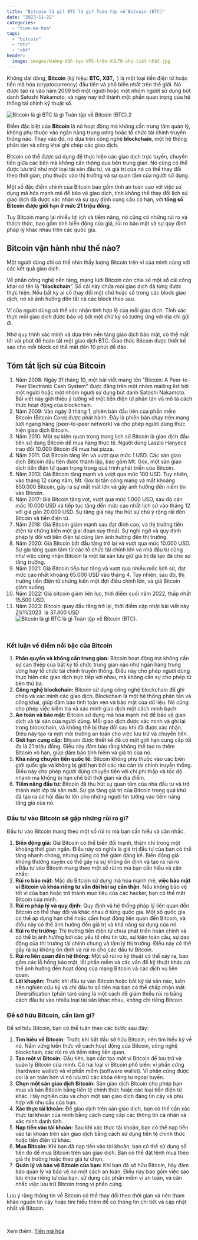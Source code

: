 ```yaml
---
title: "Bitcoin là gì? BTC là gì? Toàn tập về Bitcoin (BTC)"
date: "2023-11-22"
categories: 
  - "tien-ma-hoa"
tags: 
  - "bitcoin"
  - "btc"
  - "xbt"
header:
  image: images/Hướng-dẫn-tạo-VPS-trên-VULTR-chi-tiết-nhất.jpg
---
```


Không dài dòng, **Bitcoin** (ký hiệu: **BTC, XBT, [](images/BitcoinSign.svg)** ) là một loại tiền điện tử hoặc tiền mã hóa (cryptocurrency) đầu tiên và phổ biến nhất trên thế giới. Nó được tạo ra vào năm 2009 bởi một người hoặc một nhóm người sử dụng bút danh Satoshi Nakamoto, và ngày nay trở thành một phần quan trọng của hệ thống tài chính kỹ thuật số.

![Bitcoin là gì BTC là gì Toàn tập về Bitcoin (BTC).2](images/Bitcoin-là-gì-BTC-là-gì-Toàn-tập-về-Bitcoin-BTC.2.png)

Điểm đặc biệt của **Bitcoin** là nó hoạt động mà không cần trung tâm quản lý, không phụ thuộc vào ngân hàng trung ương hoặc tổ chức tài chính truyền thống nào. Thay vào đó, nó dựa trên công nghệ **blockchain**, một hệ thống phân tán và công khai ghi chép các giao dịch.

Bitcoin có thể được sử dụng để thực hiện các giao dịch trực tuyến, chuyển tiền giữa các bên mà không cần thông qua bên trung gian. Nó cũng có thể được lưu trữ như một loại tài sản đầu tư, và giá trị của nó có thể thay đổi theo thời gian, phụ thuộc vào thị trường và sự quan tâm của người sử dụng.

Một số đặc điểm chính của Bitcoin bao gồm tính an toàn cao với việc sử dụng mã hóa mạnh mẽ để bảo vệ giao dịch, tính không thể thay đổi lịch sử giao dịch đã được xác nhận và sự quy định cung cầu có hạn, với **tổng số** **Bitcoin được giới hạn ở mức 21 triệu đồng**.

Tuy Bitcoin mang lại nhiều lợi ích và tiềm năng, nó cũng có những rủi ro và thách thức, bao gồm tính biến động của giá, rủi ro bảo mật và sự quy định pháp lý khác nhau trên các quốc gia.

## Bitcoin vận hành như thế nào?

Một người dùng chỉ có thể nhìn thấy lượng Bitcoin trên ví của mình cùng với các kết quả giao dịch.

Về phần công nghệ nền tảng, mạng lưới Bitcoin còn chia sẻ một sổ cái công khai có tên là “**blockchain**”. Sổ cái này chứa mọi giao dịch đã từng được thực hiện. Nếu bất kỳ ai cố thay đổi một chữ hoặc số trong các block giao dịch, nó sẽ ảnh hưởng đến tất cả các block theo sau.

Ví của người dùng có thể xác nhận tính hợp lệ của mỗi giao dịch. Tính xác thực mỗi giao dịch được bảo vệ bởi một chữ ký số tương ứng với địa chỉ gửi đi.

Nhờ quy trình xác minh và dựa trên nền tảng giao dịch bảo mật, có thể mất tới vài phút để hoàn tất một giao dịch BTC. Giao thức Bitcoin được thiết kế sao cho mỗi block có thể mất đến 10 phút để đào.

## Tóm tắt lịch sử của **Bitcoin**

1. Năm 2008: Ngày 31 tháng 10, một bài viết mang tên "Bitcoin: A Peer-to-Peer Electronic Cash System" được đăng trên một nhóm mailing list bởi một người hoặc một nhóm người sử dụng bút danh Satoshi Nakamoto. Bài viết này giới thiệu ý tưởng về một tiền điện tử phân tán và mô tả cách thức hoạt động của blockchain.
2. Năm 2009: Vào ngày 3 tháng 1, phiên bản đầu tiên của phần mềm Bitcoin (Bitcoin Core) được phát hành. Đây là phiên bản chạy trên mạng lưới ngang hàng (peer-to-peer network) và cho phép người dùng thực hiện giao dịch Bitcoin.
3. Năm 2010: Một sự kiện quan trọng trong lịch sử Bitcoin là giao dịch đầu tiên sử dụng Bitcoin để mua hàng thực tế. Người dùng Laszlo Hanyecz trao đổi 10.000 Bitcoin để mua hai pizza.
4. Năm 2011: Giá Bitcoin tăng lên và vượt qua mức 1 USD. Các sàn giao dịch Bitcoin đầu tiên được thành lập, bao gồm Mt. Gox, một sàn giao dịch tiền điện tử quan trọng trong quá trình phát triển của Bitcoin.
5. Năm 2013: Giá Bitcoin tăng mạnh và vượt qua mức 100 USD. Tuy nhiên, vào tháng 12 cùng năm, Mt. Gox bị tấn công mạng và mất khoảng 850.000 Bitcoin, gây ra sự mất mát lớn và gây ảnh hưởng đến niềm tin vào Bitcoin.
6. Năm 2017: Giá Bitcoin tăng vọt, vượt qua mức 1.000 USD, sau đó cán mốc 10.000 USD và tiếp tục tăng đến mức cao nhất lịch sử vào tháng 12 với giá gần 20.000 USD. Sự tăng giá này thu hút sự chú ý rộng rãi đến Bitcoin và tiền điện tử.
7. Năm 2018: Giá Bitcoin giảm mạnh sau đạt đỉnh cao, và thị trường tiền điện tử chứng kiến một giai đoạn suy thoái. Sự nghi ngờ và quy định pháp lý đối với tiền điện tử cũng làm ảnh hưởng đến thị trường.
8. Năm 2020: Giá Bitcoin bắt đầu tăng trở lại và vượt qua mức 10.000 USD. Sự gia tăng quan tâm từ các tổ chức tài chính lớn và nhà đầu tư cũng như việc công nhận Bitcoin là một tài sản lưu giữ giá trị đã tạo đà cho sự tăng trưởng.
9. Năm 2021: Giá Bitcoin tiếp tục tăng và vượt qua nhiều mốc lịch sử, đạt mức cao nhất khoảng 65.000 USD vào tháng 4. Tuy nhiên, sau đó, thị trường tiền điện tử chứng kiến một đợt điều chỉnh lớn, và giá Bitcoin giảm xuống.
10. Năm 2022: Giá bitcoin giảm liên lục, thời điểm cuối năm 2022, thấp nhất 15.500 USD.
11. Năm 2023: Bitcoin quay đầu tăng trở lại, thời điểm cập nhật bài viết này 21/11/2023  là 37.400 USD![Bitcoin là gì BTC là gì Toàn tập về Bitcoin (BTC).](images/Bitcoin-là-gì-BTC-là-gì-Toàn-tập-về-Bitcoin-BTC..png)

 

### Kết luận về điểm nổi bậc của Bitcoin

1. **Phân quyền và không cần trung gian:** Bitcoin hoạt động mà không cần sự can thiệp của bất kỳ tổ chức trung gian nào như ngân hàng trung ương hay tổ chức tài chính truyền thống. Điều này cho phép người dùng thực hiện các giao dịch trực tiếp với nhau, mà không cần sự cho phép từ bên thứ ba.
2. **Công nghệ blockchain:** Bitcoin sử dụng công nghệ blockchain để ghi chép và xác minh các giao dịch. Blockchain là một hệ thống phân tán và công khai, giúp đảm bảo tính toàn vẹn và bảo mật của dữ liệu. Nó cũng cho phép việc kiểm tra và xác minh giao dịch một cách minh bạch.
3. **An toàn và bảo mật:** Bitcoin sử dụng mã hóa mạnh mẽ để bảo vệ giao dịch và tài sản của người dùng. Mỗi giao dịch được xác minh và ghi lại trong blockchain, và không thể bị thay đổi sau khi đã được xác nhận. Điều này tạo ra một môi trường an toàn cho việc lưu trữ và chuyển tiền.
4. **Giới hạn cung cấp:** Bitcoin được thiết kế để có một giới hạn cung cấp tối đa là 21 triệu đồng. Điều này đảm bảo rằng không thể tạo ra thêm Bitcoin vô hạn, giúp đảm bảo tính hiếm và giá trị của nó.
5. **Khả năng chuyển tiền quốc tế:** Bitcoin không phụ thuộc vào các biên giới quốc gia và không bị giới hạn bởi các rào cản tài chính truyền thống. Điều này cho phép người dùng chuyển tiền với chi phí thấp và tốc độ nhanh mà không bị hạn chế bởi thời gian và địa điểm.
6. **Tiềm năng đầu tư:** Bitcoin đã thu hút sự quan tâm của nhà đầu tư và trở thành một lớp tài sản mới. Sự gia tăng giá trị của Bitcoin trong quá khứ đã tạo ra cơ hội đầu tư lớn cho những người tin tưởng vào tiềm năng tăng giá của nó.

### Đầu tư vào Bitcoin sẽ gặp những rủi ro gì?

Đầu tư vào Bitcoin mang theo một số rủi ro mà bạn cần hiểu và cân nhắc:

1. **Biến động giá:** Giá Bitcoin có thể biến đổi mạnh, thậm chí trong một khoảng thời gian ngắn. Điều này có nghĩa là giá trị đầu tư của bạn có thể tăng nhanh chóng, nhưng cũng có thể giảm đáng kể. Biến động giá không thường xuyên có thể gây ra sự không ổn định và tạo ra rủi ro vĐầu tư vào Bitcoin mang theo một số rủi ro mà bạn cần hiểu và cân nhắc:
2. **Rủi ro bảo mật:** Mặc dù Bitcoin sử dụng mã hóa mạnh mẽ, **việc bảo mật ví Bitcoin và khóa riêng tư vẫn đòi hỏi sự cẩn thận**. Nếu không bảo vệ tốt ví của bạn hoặc trở thành mục tiêu của các hacker, bạn có thể mất Bitcoin của mình.
3. **Rủi ro pháp lý và quy định:** Quy định và hệ thống pháp lý liên quan đến Bitcoin có thể thay đổi và khác nhau ở từng quốc gia. Một số quốc gia có thể áp dụng hạn chế hoặc cấm hoạt động liên quan đến Bitcoin, và điều này có thể ảnh hưởng đến giá trị và khả năng sử dụng của nó.
4. **Rủi ro thị trường:** Thị trường tiền điện tử chưa phát triển hoàn chỉnh và có thể bị ảnh hưởng bởi các yếu tố như tin tức, sự kiện toàn cầu, sự dao động của thị trường tài chính chung và tâm lý thị trường. Điều này có thể gây ra sự không ổn định và rủi ro cho các đầu tư Bitcoin.
5. **Rủi ro liên quan đến hệ thống:** Một số rủi ro kỹ thuật có thể xảy ra, bao gồm các lỗ hổng bảo mật, lỗi phần mềm và các vấn đề kỹ thuật khác có thể ảnh hưởng đến hoạt động của mạng Bitcoin và các dịch vụ liên quan.
6. **Lời khuyên:** Trước khi đầu tư vào Bitcoin hoặc bất kỳ tài sản nào, luôn nên nghiên cứu kỹ và chỉ đầu tư số tiền mà bạn có thể chấp nhận mất. Diversification (phân tán) cũng là một cách để giảm thiểu rủi ro bằng cách đầu tư vào nhiều loại tài sản khác nhau, không chỉ riêng Bitcoin.

### Để sở hữu Bitcoin, cần làm gì?

Để sở hữu Bitcoin, bạn có thể tuân theo các bước sau đây:

1. **Tìm hiểu về Bitcoin:** Trước khi bắt đầu sở hữu Bitcoin, nên tìm hiểu kỹ về nó. Nắm vững kiến thức về cách hoạt động của Bitcoin, công nghệ blockchain, các rủi ro và tiềm năng liên quan.
2. **Tạo một ví Bitcoin:** Đầu tiên, bạn cần tạo một ví Bitcoin để lưu trữ và quản lý Bitcoin của mình. Có hai loại ví Bitcoin phổ biến: ví phần cứng (hardware wallet) và ví phần mềm (software wallet). Ví phần cứng được coi là an toàn hơn vì nó lưu trữ các khóa riêng tư ngoại tuyến.
3. **Chọn một sàn giao dịch Bitcoin:** Sàn giao dịch Bitcoin cho phép bạn mua và bán Bitcoin bằng tiền tệ chính thức hoặc các loại tiền điện tử khác. Hãy nghiên cứu và chọn một sàn giao dịch đáng tin cậy và phù hợp với nhu cầu của bạn.
4. **Xác thực tài khoản:** Để giao dịch trên sàn giao dịch, bạn có thể cần xác thực tài khoản của mình bằng cách cung cấp các thông tin cá nhân và xác minh danh tính.
5. **Nạp tiền vào tài khoản:** Sau khi xác thực tài khoản, bạn có thể nạp tiền vào tài khoản trên sàn giao dịch bằng cách sử dụng tiền tệ chính thức hoặc tiền điện tử khác.
6. **Mua Bitcoin:** Khi bạn đã nạp tiền vào tài khoản, bạn có thể sử dụng số tiền đó để mua Bitcoin trên sàn giao dịch. Bạn có thể đặt lệnh mua theo giá thị trường hoặc theo giá tự chọn.
7. **Quản lý và bảo vệ Bitcoin của bạn:** Khi bạn đã sở hữu Bitcoin, hãy đảm bảo quản lý và bảo vệ nó một cách an toàn. Điều này bao gồm việc sao lưu khóa riêng tư của bạn, sử dụng các phần mềm ví an toàn, và cân nhắc việc lưu trữ Bitcoin trong ví phần cứng.

Lưu ý rằng thông tin về Bitcoin có thể thay đổi theo thời gian và nên tham khảo nguồn tin cậy hoặc tìm hiểu thêm để có thông tin chi tiết và cập nhật nhất về Bitcoin.

 

Xem thêm: [Tiền mã hóa](https://sofsog.com/tien-ma-hoa)
